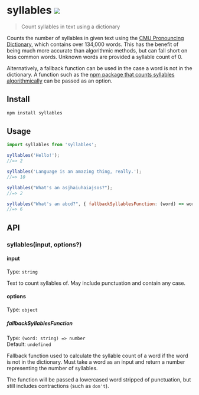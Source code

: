 # syllables ![](https://badgen.net/npm/dt/syllables)

> Count syllables in text using a dictionary

Counts the number of syllables in given text using the [CMU Pronouncing Dictionary](https://www.npmjs.com/package/cmu-pronouncing-dictionary), which contains over 134,000 words. This has the benefit of being much more accurate than algorithmic methods, but can fall short on less common words. Unknown words are provided a syllable count of 0.

Alternatively, a fallback function can be used in the case a word is not in the dictionary. A function such as the [npm package that counts syllables algorithmically](https://www.npmjs.com/package/syllable) can be passed as an option.

## Install

```sh
npm install syllables
```

## Usage

```js
import syllables from 'syllables';

syllables('Hello!');
//=> 2

syllables('Language is an amazing thing, really.');
//=> 10

syllables("What's an asjhaiuhaiajsos?");
//=> 2

syllables("What's an abcd?", { fallbackSyllablesFunction: (word) => word.length });
//=> 6
```

## API

### syllables(input, options?)

#### input

Type: `string`

Text to count syllables of. May include punctuation and contain any case.

#### options

Type: `object`

##### fallbackSyllablesFunction

Type: `(word: string) => number`\
Default: `undefined`

Fallback function used to calculate the syllable count of a word if the word is not in the dictionary. Must take a word as an input and return a number representing the number of syllables.

The function will be passed a lowercased word stripped of punctuation, but still includes contractions (such as `don't`).
